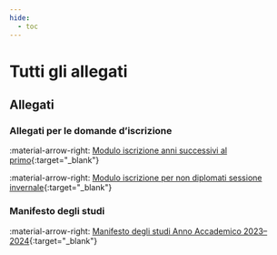 ```yaml
---
hide:
  - toc
---
```

# Tutti gli allegati

## Allegati

### Allegati per le domande d’iscrizione

:material-arrow-right: [Modulo iscrizione anni successivi al primo](https://drive.google.com/file/d/1xRLzcQ5aG1B2BpzjGORyVV_uA6RNWrwk/view?usp=sharing){:target="_blank"}

:material-arrow-right: [Modulo iscrizione per non diplomati sessione invernale](https://drive.google.com/file/d/1S0sVg1ZK98H8K0CF_QVjU0cxv_GiXdN9/view?usp=sharing){:target="_blank"}

### Manifesto degli studi

:material-arrow-right: [Manifesto degli studi Anno Accademico 2023–2024](https://drive.google.com/file/d/1-GJB5iWTFaGHeBrRuNBsbLBKyPKPZPxz/view?usp=sharing){:target="_blank"}